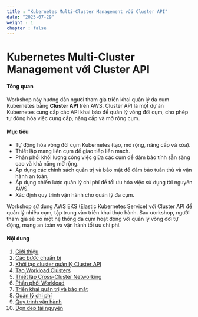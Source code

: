 ```yaml
---
title : "Kubernetes Multi-Cluster Management với Cluster API"
date: "2025-07-29"
weight : 1 
chapter : false
---
```

# Kubernetes Multi-Cluster Management với Cluster API
#### Tổng quan

Workshop này hướng dẫn người tham gia triển khai quản lý đa cụm Kubernetes bằng **Cluster API** trên AWS. Cluster API là một dự án Kubernetes cung cấp các API khai báo để quản lý vòng đời cụm, cho phép tự động hóa việc cung cấp, nâng cấp và mở rộng cụm. 

#### Mục tiêu
- Tự động hóa vòng đời cụm Kubernetes (tạo, mở rộng, nâng cấp và xóa).
- Thiết lập mạng liên cụm để giao tiếp liền mạch.
- Phân phối khối lượng công việc giữa các cụm để đảm bảo tính sẵn sàng cao và khả năng mở rộng.
- Áp dụng các chính sách quản trị và bảo mật để đảm bảo tuân thủ và vận hành an toàn.
- Áp dụng chiến lược quản lý chi phí để tối ưu hóa việc sử dụng tài nguyên AWS.
- Xác định quy trình vận hành cho quản lý đa cụm.

Workshop sử dụng AWS EKS (Elastic Kubernetes Service) với Cluster API để quản lý nhiều cụm, tập trung vào triển khai thực hành. Sau ưorkshop, người tham gia sẽ có một hệ thống đa cụm hoạt động với quản lý vòng đời tự động, mạng an toàn và vận hành tối ưu chi phí.

#### Nội dung
 1. [Giới thiệu ](1-introduce/)   
 2. [Các bước chuẩn bị](2-prerequiste/)
 3. [Khởi tạo cluster quản lý Cluster API](3-iniclusters/)
 4. [Tạo Workload Clusters](4-creclusters/)
 5. [Thiết lập Cross-Cluster Networking](5-networking/)
 6. [Phân phối Workload](6-distribution/)
 7. [Triển khai quản trị và bảo mật](7-security/)
 8. [Quản lý chi phí](8-cost/)
 9. [Quy trình vận hành](9-procedures/)
 10. [Dọn dẹp tài nguyên](10-cleanup/)
